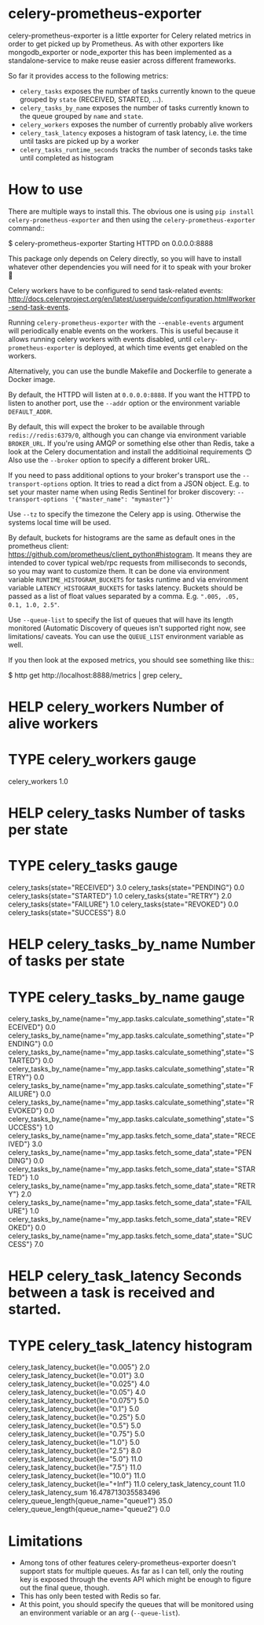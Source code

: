 # celery-prometheus-exporter

celery-prometheus-exporter is a little exporter for Celery related metrics in
order to get picked up by Prometheus. As with other exporters like
mongodb\_exporter or node\_exporter this has been implemented as a
standalone-service to make reuse easier across different frameworks.

So far it provides access to the following metrics:

* ``celery_tasks`` exposes the number of tasks currently known to the queue
  grouped by ``state`` (RECEIVED, STARTED, ...).
* ``celery_tasks_by_name`` exposes the number of tasks currently known to the queue
  grouped by ``name`` and ``state``.
* ``celery_workers`` exposes the number of currently probably alive workers
* ``celery_task_latency`` exposes a histogram of task latency, i.e. the time until
  tasks are picked up by a worker
* ``celery_tasks_runtime_seconds`` tracks the number of seconds tasks take
  until completed as histogram


How to use
==========

There are multiple ways to install this. The obvious one is using ``pip install
celery-prometheus-exporter`` and then using the ``celery-prometheus-exporter``
command::

  $ celery-prometheus-exporter
  Starting HTTPD on 0.0.0.0:8888

This package only depends on Celery directly, so you will have to install
whatever other dependencies you will need for it to speak with your broker 🙂

Celery workers have to be configured to send task-related events:
http://docs.celeryproject.org/en/latest/userguide/configuration.html#worker-send-task-events.

Running ``celery-prometheus-exporter`` with the ``--enable-events`` argument
will periodically enable events on the workers. This is useful because it
allows running celery workers with events disabled, until
``celery-prometheus-exporter`` is deployed, at which time events get enabled
on the workers.

Alternatively, you can use the bundle Makefile and Dockerfile to generate a
Docker image.

By default, the HTTPD will listen at ``0.0.0.0:8888``. If you want the HTTPD
to listen to another port, use the ``--addr`` option or the environment variable
``DEFAULT_ADDR``.

By default, this will expect the broker to be available through
``redis://redis:6379/0``, although you can change via environment variable
``BROKER_URL``. If you're using AMQP or something else other than
Redis, take a look at the Celery documentation and install the additioinal
requirements 😊 Also use the ``--broker`` option to specify a different broker
URL.

If you need to pass additional options to your broker's transport use the
``--transport-options``  option. It tries to read a dict from a JSON object.
E.g. to set your master name when using Redis Sentinel for broker discovery:
``--transport-options '{"master_name": "mymaster"}'``

Use ``--tz`` to specify the timezone the Celery app is using. Otherwise the
systems local time will be used.

By default, buckets for histograms are the same as default ones in the prometheus client:
https://github.com/prometheus/client_python#histogram.
It means they are intended to cover typical web/rpc requests from milliseconds to seconds,
so you may want to customize them.
It can be done via environment variable ``RUNTIME_HISTOGRAM_BUCKETS`` for tasks runtime and
via environment variable ``LATENCY_HISTOGRAM_BUCKETS`` for tasks latency.
Buckets should be passed as a list of float values separated by a comma.
E.g. ``".005, .05, 0.1, 1.0, 2.5"``.

Use ``--queue-list`` to specify the list of queues that will have its length
monitored (Automatic Discovery of queues isn't supported right now, see limitations/
caveats. You can use the `QUEUE_LIST` environment variable as well.

If you then look at the exposed metrics, you should see something like this::

  $ http get http://localhost:8888/metrics | grep celery_
  # HELP celery_workers Number of alive workers
  # TYPE celery_workers gauge
  celery_workers 1.0
  # HELP celery_tasks Number of tasks per state
  # TYPE celery_tasks gauge
  celery_tasks{state="RECEIVED"} 3.0
  celery_tasks{state="PENDING"} 0.0
  celery_tasks{state="STARTED"} 1.0
  celery_tasks{state="RETRY"} 2.0
  celery_tasks{state="FAILURE"} 1.0
  celery_tasks{state="REVOKED"} 0.0
  celery_tasks{state="SUCCESS"} 8.0
  # HELP celery_tasks_by_name Number of tasks per state
  # TYPE celery_tasks_by_name gauge
  celery_tasks_by_name{name="my_app.tasks.calculate_something",state="RECEIVED"} 0.0
  celery_tasks_by_name{name="my_app.tasks.calculate_something",state="PENDING"} 0.0
  celery_tasks_by_name{name="my_app.tasks.calculate_something",state="STARTED"} 0.0
  celery_tasks_by_name{name="my_app.tasks.calculate_something",state="RETRY"} 0.0
  celery_tasks_by_name{name="my_app.tasks.calculate_something",state="FAILURE"} 0.0
  celery_tasks_by_name{name="my_app.tasks.calculate_something",state="REVOKED"} 0.0
  celery_tasks_by_name{name="my_app.tasks.calculate_something",state="SUCCESS"} 1.0
  celery_tasks_by_name{name="my_app.tasks.fetch_some_data",state="RECEIVED"} 3.0
  celery_tasks_by_name{name="my_app.tasks.fetch_some_data",state="PENDING"} 0.0
  celery_tasks_by_name{name="my_app.tasks.fetch_some_data",state="STARTED"} 1.0
  celery_tasks_by_name{name="my_app.tasks.fetch_some_data",state="RETRY"} 2.0
  celery_tasks_by_name{name="my_app.tasks.fetch_some_data",state="FAILURE"} 1.0
  celery_tasks_by_name{name="my_app.tasks.fetch_some_data",state="REVOKED"} 0.0
  celery_tasks_by_name{name="my_app.tasks.fetch_some_data",state="SUCCESS"} 7.0
  # HELP celery_task_latency Seconds between a task is received and started.
  # TYPE celery_task_latency histogram
  celery_task_latency_bucket{le="0.005"} 2.0
  celery_task_latency_bucket{le="0.01"} 3.0
  celery_task_latency_bucket{le="0.025"} 4.0
  celery_task_latency_bucket{le="0.05"} 4.0
  celery_task_latency_bucket{le="0.075"} 5.0
  celery_task_latency_bucket{le="0.1"} 5.0
  celery_task_latency_bucket{le="0.25"} 5.0
  celery_task_latency_bucket{le="0.5"} 5.0
  celery_task_latency_bucket{le="0.75"} 5.0
  celery_task_latency_bucket{le="1.0"} 5.0
  celery_task_latency_bucket{le="2.5"} 8.0
  celery_task_latency_bucket{le="5.0"} 11.0
  celery_task_latency_bucket{le="7.5"} 11.0
  celery_task_latency_bucket{le="10.0"} 11.0
  celery_task_latency_bucket{le="+Inf"} 11.0
  celery_task_latency_count 11.0
  celery_task_latency_sum 16.478713035583496
  celery_queue_length{queue_name="queue1"} 35.0
  celery_queue_length{queue_name="queue2"} 0.0

Limitations
===========

* Among tons of other features celery-prometheus-exporter doesn't support stats
  for multiple queues. As far as I can tell, only the routing key is exposed
  through the events API which might be enough to figure out the final queue,
  though.
* This has only been tested with Redis so far.
* At this point, you should specify the queues that will be monitored using an
  environment variable or an arg (`--queue-list`).
